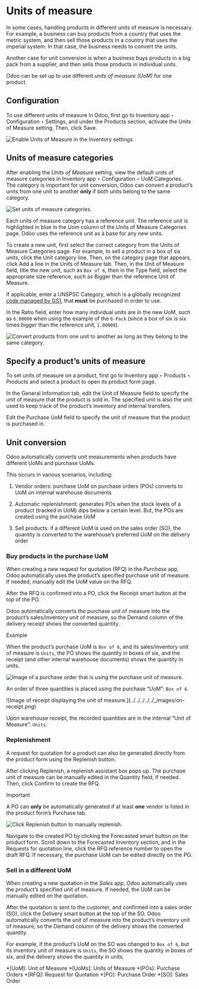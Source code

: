 # Units of measure

In some cases, handling products in different units of measure is necessary.
For example, a business can buy products from a country that uses the metric
system, and then sell those products in a country that uses the imperial
system. In that case, the business needs to convert the units.

Another case for unit conversion is when a business buys products in a big
pack from a supplier, and then sells those products in individual units.

Odoo can be set up to use different _units of measure (UoM)_ for one product.

## Configuration

To use different units of measure in Odoo, first go to Inventory app ‣
Configuration ‣ Settings, and under the Products section, activate the Units
of Measure setting. Then, click Save.

![Enable Units of Measure in the Inventory
settings.](../../../../../_images/uom-enable-setting.png)

## Units of measure categories

After enabling the _Units of Measure_ setting, view the default units of
measure categories in Inventory app ‣ Configuration ‣ UoM Categories. The
category is important for unit conversion; Odoo can convert a product’s units
from one unit to another **only** if both units belong to the same category.

![Set units of measure categories.](../../../../../_images/category.png)

Each units of measure category has a reference unit. The reference unit is
highlighted in blue in the Uom column of the Units of Measure Categories page.
Odoo uses the reference unit as a base for any new units.

To create a new unit, first select the correct category from the Units of
Measure Categories page. For example, to sell a product in a box of six units,
click the Unit category line. Then, on the category page that appears, click
Add a line in the Units of Measure tab. Then, in the Unit of Measure field,
title the new unit, such as `Box of 6`, then in the Type field, select the
appropriate size reference, such as Bigger than the reference Unit of Measure.

If applicable, enter a UNSPSC Category, which is a globally recognized [code
managed by GS1](https://www.unspsc.org/), that **must** be purchased in order
to use.

In the Ratio field, enter how many individual units are in the new UoM, such
as `6.00000` when using the example of the `6-Pack` (since a box of six is six
times _bigger_ than the reference unit, `1.00000`).

![Convert products from one unit to another as long as they belong to the same
category.](../../../../../_images/convert-products-by-unit.png)

## Specify a product’s units of measure

To set units of measure on a product, first go to Inventory app ‣ Products ‣
Products and select a product to open its product form page.

In the General Information tab, edit the Unit of Measure field to specify the
unit of measure that the product is sold in. The specified unit is also the
unit used to keep track of the product’s inventory and internal transfers.

Edit the Purchase UoM field to specify the unit of measure that the product is
purchased in.

## Unit conversion

Odoo automatically converts unit measurements when products have different
UoMs and purchase UoMs.

This occurs in various scenarios, including:

  1. Vendor orders: purchase UoM on purchase orders (POs) converts to UoM on internal warehouse documents

  2. Automatic replenishment: generates POs when the stock levels of a product (tracked in UoM) dips below a certain level. But, the POs are created using the purchase UoM

  3. Sell products: if a different UoM is used on the sales order (SO), the quantity is converted to the warehouse’s preferred UoM on the delivery order

### Buy products in the purchase UoM

When creating a new request for quotation (RFQ) in the _Purchase_ app, Odoo
automatically uses the product’s specified purchase unit of measure. If
needed, manually edit the UoM value on the RFQ.

After the RFQ is confirmed into a PO, click the Receipt smart button at the
top of the PO.

Odoo automatically converts the purchase unit of measure into the product’s
sales/inventory unit of measure, so the Demand column of the delivery receipt
shows the converted quantity.

Example

When the product’s purchase UoM is `Box of 6`, and its sales/inventory unit of
measure is `Units`, the PO shows the quantity in boxes of six, and the receipt
(and other internal warehouse documents) shows the quantity in units.

![Image of a purchase order that is using the purchase unit of
measure.](../../../../../_images/on-po.png)

An order of three quantities is placed using the purchase “UoM”: `Box of 6`.

![Image of receipt displaying the unit of measure.](../../../../../_images/on-
receipt.png)

Upon warehouse receipt, the recorded quantities are in the internal “Unit of
Measure”: `Units`.

### Replenishment

A request for quotation for a product can also be generated directly from the
product form using the Replenish button.

After clicking Replenish, a replenish assistant box pops up. The purchase unit
of measure can be manually edited in the Quantity field, if needed. Then,
click Confirm to create the RFQ.

Important

A PO can **only** be automatically generated if at least **one** vendor is
listed in the product form’s Purchase tab.

![Click Replenish button to manually
replenish.](../../../../../_images/replenish.png)

Navigate to the created PO by clicking the Forecasted smart button on the
product form. Scroll down to the Forecasted Inventory section, and in the
Requests for quotation line, click the RFQ reference number to open the draft
RFQ. If necessary, the purchase UoM can be edited directly on the PO.

### Sell in a different UoM

When creating a new quotation in the _Sales_ app, Odoo automatically uses the
product’s specified unit of measure. If needed, the UoM can be manually edited
on the quotation.

After the quotation is sent to the customer, and confirmed into a sales order
(SO), click the Delivery smart button at the top of the SO. Odoo automatically
converts the unit of measure into the product’s inventory unit of measure, so
the Demand column of the delivery shows the converted quantity.

For example, if the product’s UoM on the SO was changed to `Box of 6`, but its
inventory unit of measure is `Units`, the SO shows the quantity in boxes of
six, and the delivery shows the quantity in units.

  *[UoM]: Unit of Measure
  *[UoMs]: Units of Measure
  *[POs]: Purchase Orders
  *[RFQ]: Request for Quotation
  *[PO]: Purchase Order
  *[SO]: Sales Order

